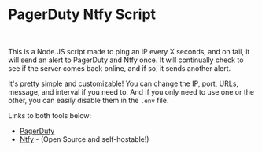 # PagerDuty Ntfy Script
<br>

This is a Node.JS script made to ping an IP every X seconds, and on fail, it will send an alert to PagerDuty and Ntfy once. It will continually check to see if the server comes back online, and if so, it sends another alert.

It's pretty simple and customizable! You can change the IP, port, URLs, message, and interval if you need to. And if you only need to use one or the other, you can easily disable them in the `.env` file.

Links to both tools below:

- [PagerDuty](https://www.pagerduty.com/)
- [Ntfy](https://ntfy.sh/) - (Open Source and self-hostable!)
